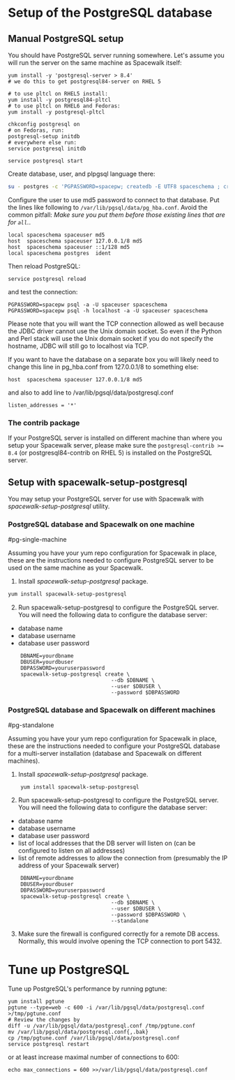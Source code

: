 # Setup of the PostgreSQL database

## Manual PostgreSQL setup




You should have PostgreSQL server running somewhere. Let's assume you will run the server on the same machine as Spacewalk itself:


    yum install -y 'postgresql-server > 8.4'
    # we do this to get postgresql84-server on RHEL 5
    
    # to use pltcl on RHEL5 install:
    yum install -y postgresql84-pltcl
    # to use pltcl on RHEL6 and Fedoras:
    yum install -y postgresql-pltcl
    
    chkconfig postgresql on
    # on Fedoras, run:
    postgresql-setup initdb
    # everywhere else run:
    service postgresql initdb
    
    service postgresql start

Create database, user, and plpgsql language there:


```sh
su - postgres -c 'PGPASSWORD=spacepw; createdb -E UTF8 spaceschema ; createlang plpgsql spaceschema ; createlang pltclu spaceschema ; yes $PGPASSWORD | createuser -P -sDR spaceuser'
```

Configure the user to use md5 password to connect to that database. Put the lines like following to
`/var/lib/pgsql/data/pg_hba.conf`. Avoid the common pitfall: *Make sure you put them *before* those existing lines that are for `all`.*.


    local spaceschema spaceuser md5
    host  spaceschema spaceuser 127.0.0.1/8 md5
    host  spaceschema spaceuser ::1/128 md5
    local spaceschema postgres  ident

Then reload PostgreSQL:


    service postgresql reload

and test the connection:


    PGPASSWORD=spacepw psql -a -U spaceuser spaceschema
    PGPASSWORD=spacepw psql -h localhost -a -U spaceuser spaceschema

Please note that you will want the TCP connection allowed as well because the JDBC driver cannot use the Unix domain socket. So even if the Python and Perl stack will use the Unix domain socket if you do not specify the hostname, JDBC will still go to localhost via TCP.

If you want to have the database on a separate box you will likely need to change this line in pg_hba.conf from 127.0.0.1/8 to something else:


    host  spaceschema spaceuser 127.0.0.1/8 md5

and also to add line to /var/lib/pgsql/data/postgresql.conf 


    listen_addresses = '*'
### The contrib package



If your PostgreSQL server is installed on different machine than where you setup your Spacewalk server, please make sure the `postgresql-contrib >= 8.4` (or postgresql84-contrib on RHEL 5) is installed on the PostgreSQL server.
## Setup with spacewalk-setup-postgresql



You may setup your PostgreSQL server for use with Spacewalk with *spacewalk-setup-postgresql* utility.
### PostgreSQL database and Spacewalk on one machine
 #pg-single-machine


Assuming you have your yum repo configuration for Spacewalk in place, these are the instructions needed to configure PostgreSQL server to be used on the same machine as your Spacewalk.

1. Install *spacewalk-setup-postgresql* package.

```sh
yum install spacewalk-setup-postgresql
```

2. Run spacewalk-setup-postgresql to configure the PostgreSQL server. You will need the following data to configure the database server:
  * database name
  * database username
  * database user password

```
    DBNAME=yourdbname
    DBUSER=yourdbuser
    DBPASSWORD=youruserpassword
    spacewalk-setup-postgresql create \
                                 --db $DBNAME \
                                 --user $DBUSER \
                                 --password $DBPASSWORD
```
### PostgreSQL database and Spacewalk on different machines
 #pg-standalone


Assuming you have your yum repo configuration for Spacewalk in place, these are the instructions needed to configure your PostgreSQL database for a multi-server installation (database and Spacewalk on different machines).

1. Install *spacewalk-setup-postgresql* package.
```
    yum install spacewalk-setup-postgresql
```

2. Run spacewalk-setup-postgresql to configure the PostgreSQL server. You will need the following data to configure the database server:
  * database name
  * database username
  * database user password
  * list of local addresses that the DB server will listen on (can be configured to listen on all addresses)
  * list of remote addresses to allow the connection from (presumably the IP address of your Spacewalk server)

```
    DBNAME=yourdbname
    DBUSER=yourdbuser
    DBPASSWORD=youruserpassword
    spacewalk-setup-postgresql create \
                                 --db $DBNAME \
                                 --user $DBUSER \
                                 --password $DBPASSWORD \
                                 --standalone
```

3. Make sure the firewall is configured correctly for a remote DB access. Normally, this would involve opening the TCP connection to port 5432.
# Tune up PostgreSQL



Tune up PostgreSQL's performance by running pgtune:


    yum install pgtune
    pgtune --type=web -c 600 -i /var/lib/pgsql/data/postgresql.conf >/tmp/pgtune.conf
    # Review the changes by
    diff -u /var/lib/pgsql/data/postgresql.conf /tmp/pgtune.conf
    mv /var/lib/pgsql/data/postgresql.conf{,.bak}
    cp /tmp/pgtune.conf /var/lib/pgsql/data/postgresql.conf
    service postgresql restart

or at least increase maximal number of connections to 600:

    echo max_connections = 600 >>/var/lib/pgsql/data/postgresql.conf